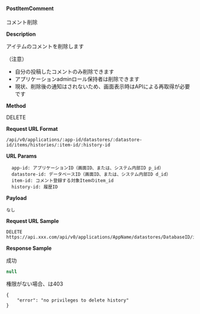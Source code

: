 
#### PostItemComment

コメント削除

**Description**

アイテムのコメントを削除します

（注意）
- 自分の投稿したコメントのみ削除できます
- アプリケーションadminロール保持者は削除できます
- 現状、削除後の通知はされないため、画面表示時はAPIによる再取得が必要です

**Method**

DELETE

**Request URL Format**

```text
/api/v0/applications/:app-id/datastores/:datastore-id/items/histories/:item-id/:history-id
```

**URL Params**

```text
  app-id: アプリケーションID（画面ID、または、システム内部ID p_id）
  datastore-id: データベースID（画面ID、または、システム内部ID d_id）
  item-id: コメント登録する対象Itemのitem_id
  history-id: 履歴ID
```

**Payload**

```text
なし
```

**Request URL Sample**

```text
DELETE https://api.xxx.com/api/v0/applications/AppName/datastores/DatabaseID/items/histories/5f38a121aa395581685afdc4/5fe370eb28dc5c41e836d4db
```


**Response Sample**

成功
```javascript
null
```

権限がない場合、は403
```
{
    "error": "no privileges to delete history"
}
```